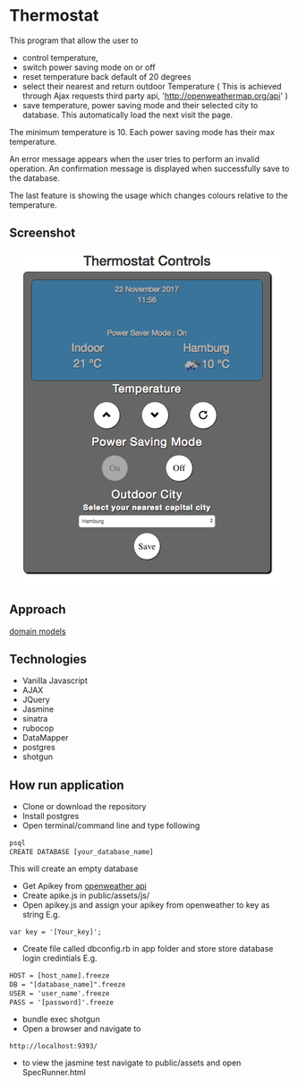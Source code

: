 # Thermostat

This program that allow the user to
- control temperature,
- switch power saving mode on or off
- reset temperature back default of 20 degrees
- select their nearest and return outdoor Temperature ( This is achieved through Ajax requests third party api, 'http://openweathermap.org/api' )
- save temperature, power saving mode and their selected city to database. This automatically load the next visit the page.

<p>The minimum temperature is 10. Each power saving mode has their max temperature.</p>
<p>An error message appears when the user tries to perform an invalid operation. An confirmation message is displayed when successfully save to the database.</p>

The last feature is showing the usage which changes colours relative to the temperature.

## Screenshot
![Thermostat](https://github.com/KKOA/thermostat-sinatra/blob/master/ScreenShot.png) 

## Approach
[domain models](https://github.com/KKOA/thermostat-sinatra/blob/master/domain_model.md)

## Technologies
- Vanilla Javascript
- AJAX
- JQuery
- Jasmine
- sinatra
- rubocop
- DataMapper
- postgres
- shotgun

## How run application
- Clone or download the repository
- Install postgres
- Open terminal/command line and type following
```
psql
CREATE DATABASE [your_database_name]
```
This will create an empty database
- Get Apikey from [openweather api](http://openweathermap.org/api)
- Create apike.js in public/assets/js/
- Open apikey.js and assign your apikey from openweather to key as string
E.g.
```
var key = '[Your_key]';
```
- Create file called dbconfig.rb in app folder and store store database login credintials
E.g.
```
HOST = [host_name].freeze
DB = "[database_name]".freeze
USER = 'user_name'.freeze
PASS = '[password]'.freeze
```

- bundle exec shotgun
- Open a browser and navigate to
```
http://localhost:9393/
```

- to view the jasmine test navigate to public/assets and open SpecRunner.html
